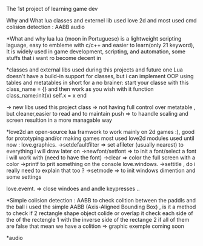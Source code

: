 The 1st project of learning game dev

Why and What lua
classes and externel lib used
love 2d and most used cmd 
colision detection : AABB
audio


*What and why lua
lua (moon in Portuguese) is a lightweight scripting laguage, easy to embleme with c/c++ and easier to learn(only 21 keyword), It is widely used in game development, scripting, and automation, some stuffs that i want ro become decent in

*classes and external libs used during this projects and future one 
Lua doesn't have a build-in support for classes, but i can implement OOP using tables and metatables
in short for a no brainer:
start your classe with this
class_name = {}
and then work as you wish with it
function class_name:init(x)
    self.x = x
end

-> new libs used this project
class => not having full control over metatable , but cleaner,easier to read and to maintain
push => to haandle scaling and screen resultion in a more managable way

*love2d
an open-source  lua framwork to work mainly on 2d games :), good for prototyping and/or making games
most used love2d modules used until now :
love.graphics.
    ->setdefaultfilter => set afileter (usually nearest) to everything i will draw later on
    ->newfont/setfont => to init a font/select a font i will work with (need to have the font)
    ->clear => color the full screen with a color
    ->printf to prit something on the console
love.windows.
    ->settitle , do i really need to explain that too ?
    ->setmode => to init windows dimention and some settings

love.evemt. => close windoes and andle keypresses ..

*Simple colision detection : AABB
to check colition between the paddls and the ball i used the simple AABB (Axis-Aligned Bounding Box) , is it a method to check if 2 rectangle shape object colide or overlap
it check each side of the of the rectengle 1 with the inverse side of the rectange 2 if all of them are false that mean we have a colition
=> graphic exemple coming soon

*audio

